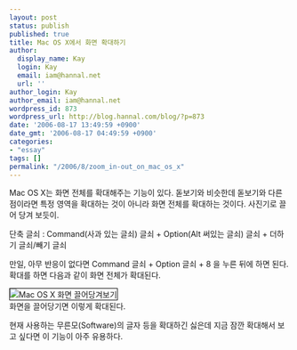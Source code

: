 ```yaml
---
layout: post
status: publish
published: true
title: Mac OS X에서 화면 확대하기
author:
  display_name: Kay
  login: Kay
  email: iam@hannal.net
  url: ''
author_login: Kay
author_email: iam@hannal.net
wordpress_id: 873
wordpress_url: http://blog.hannal.com/blog/?p=873
date: '2006-08-17 13:49:59 +0900'
date_gmt: '2006-08-17 04:49:59 +0900'
categories:
- "essay"
tags: []
permalink: "/2006/8/zoom_in-out_on_mac_os_x"
---
```

<p>Mac OS X는 화면 전체를 확대해주는 기능이 있다. 돋보기와 비슷한데 돋보기와 다른 점이라면 특정 영역을 확대하는 것이 아니라 화면 전체를 확대하는 것이다. 사진기로 끌어 당겨 보듯이.</p>
<p>단축 글쇠 : Command(사과 있는 글쇠) 글쇠 + Option(Alt 써있는 글쇠) 글쇠 + 더하기 글쇠/빼기 글쇠</p>
<p>만일, 아무 반응이 없다면 Command 글쇠 + Option 글쇠 + 8 을 누른 뒤에 하면 된다. 확대를 하면 다음과 같이 화면 전체가 확대된다.</p>
<p class="centerphoto"><img src="http://blog.hannal.com/wp-content/old_uploads/zoom_in_screen_on_mac_os_x.png" alt="Mac OS X 화면  끌어당겨보기" style="border: 1px solid #000;" /><br />
화면을 끌어당기면 이렇게 확대된다.</p>
<p>현재 사용하는 무른모(Software)의 글자 등을 확대하긴 싫은데 지금 잠깐 확대해서 보고 싶다면 이 기능이 아주 유용하다.</p>
